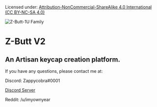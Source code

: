 Licensed under: [Attribution-NonCommercial-ShareAlike 4.0 International (CC BY-NC-SA 4.0)](https://creativecommons.org/licenses/by-nc-sa/4.0/)

![Z-Butt-1U Family](https://github.com/imyownyear/Z-Butt/blob/master/img/Zbutt-Family.png?raw=true)

# Z-Butt V2
## An Artisan keycap creation platform.

If you have any questions, please contact me at:

Discord: Zappycobra#0001


[Discord Server ](https://discord.gg/nUsyadp)


Reddit: /u/imyownyear

